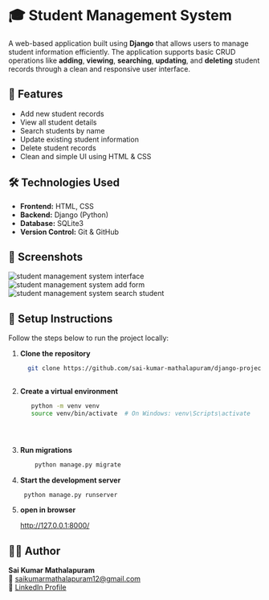 # 🎓 Student Management System

A web-based application built using **Django** that allows users to manage student information efficiently. The application supports basic CRUD operations like **adding**, **viewing**, **searching**, **updating**, and **deleting** student records through a clean and responsive user interface.

## 🚀 Features

- Add new student records
- View all student details
- Search students by name
- Update existing student information
- Delete student records
- Clean and simple UI using HTML & CSS

## 🛠️ Technologies Used


- **Frontend:** HTML, CSS
- **Backend:** Django (Python)
- **Database:** SQLite3
- **Version Control:** Git & GitHub

## 📸 Screenshots

![student management system interface](https://github.com/user-attachments/assets/69f94b77-50db-4a28-a868-241963ebbfa5)
![student management system add form](https://github.com/user-attachments/assets/2d6c75e2-35fe-4d19-96ab-e23ff152a419)
![student management system search student](https://github.com/user-attachments/assets/d1d63cf9-32c3-4e54-8103-ee3d1502b27e)

## 🔧 Setup Instructions

Follow the steps below to run the project locally:

1. **Clone the repository**
   ```bash
     git clone https://github.com/sai-kumar-mathalapuram/django-project.git
  

2. **Create a virtual environment**
    ```bash
       python -m venv venv
       source venv/bin/activate  # On Windows: venv\Scripts\activate





3. **Run migrations**
   ```bash
       python manage.py migrate
   
4. **Start the development server**
    ```bash
     python manage.py runserver
    
6. **open in browser**

     http://127.0.0.1:8000/

   
## 👨‍💻 Author

**Sai Kumar Mathalapuram**  
📧 saikumarmathalapuram12@gmail.com  
🔗 [LinkedIn Profile](www.linkedin.com/in/sai-kumar-mathalaprum-msk) 

       


  
